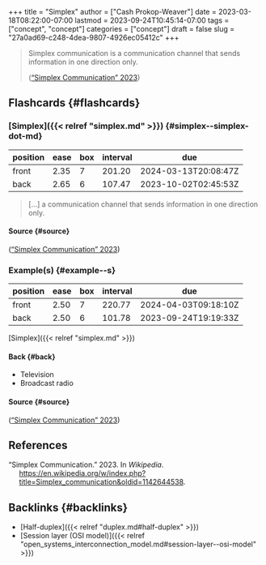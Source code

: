 +++
title = "Simplex"
author = ["Cash Prokop-Weaver"]
date = 2023-03-18T08:22:00-07:00
lastmod = 2023-09-24T10:45:14-07:00
tags = ["concept", "concept"]
categories = ["concept"]
draft = false
slug = "27a0ad69-c248-4dea-9807-4926ec05412c"
+++

> Simplex communication is a communication channel that sends information in one direction only.
>
> (<a href="#citeproc_bib_item_1">“Simplex Communication” 2023</a>)


## Flashcards {#flashcards}


### [Simplex]({{< relref "simplex.md" >}}) {#simplex--simplex-dot-md}

| position | ease | box | interval | due                  |
|----------|------|-----|----------|----------------------|
| front    | 2.35 | 7   | 201.20   | 2024-03-13T20:08:47Z |
| back     | 2.65 | 6   | 107.47   | 2023-10-02T02:45:53Z |

> [...] a communication channel that sends information in one direction only.


#### Source {#source}

(<a href="#citeproc_bib_item_1">“Simplex Communication” 2023</a>)


### Example(s) {#example--s}

| position | ease | box | interval | due                  |
|----------|------|-----|----------|----------------------|
| front    | 2.50 | 7   | 220.77   | 2024-04-03T09:18:10Z |
| back     | 2.50 | 6   | 101.78   | 2023-09-24T19:19:33Z |

[Simplex]({{< relref "simplex.md" >}})


#### Back {#back}

-   Television
-   Broadcast radio


#### Source {#source}

(<a href="#citeproc_bib_item_1">“Simplex Communication” 2023</a>)

## References

<style>.csl-entry{text-indent: -1.5em; margin-left: 1.5em;}</style><div class="csl-bib-body">
  <div class="csl-entry"><a id="citeproc_bib_item_1"></a>“Simplex Communication.” 2023. In <i>Wikipedia</i>. <a href="https://en.wikipedia.org/w/index.php?title=Simplex_communication&oldid=1142644538">https://en.wikipedia.org/w/index.php?title=Simplex_communication&#38;oldid=1142644538</a>.</div>
</div>


## Backlinks {#backlinks}

-   [Half-duplex]({{< relref "duplex.md#half-duplex" >}})
-   [Session layer (OSI model)]({{< relref "open_systems_interconnection_model.md#session-layer--osi-model" >}})
